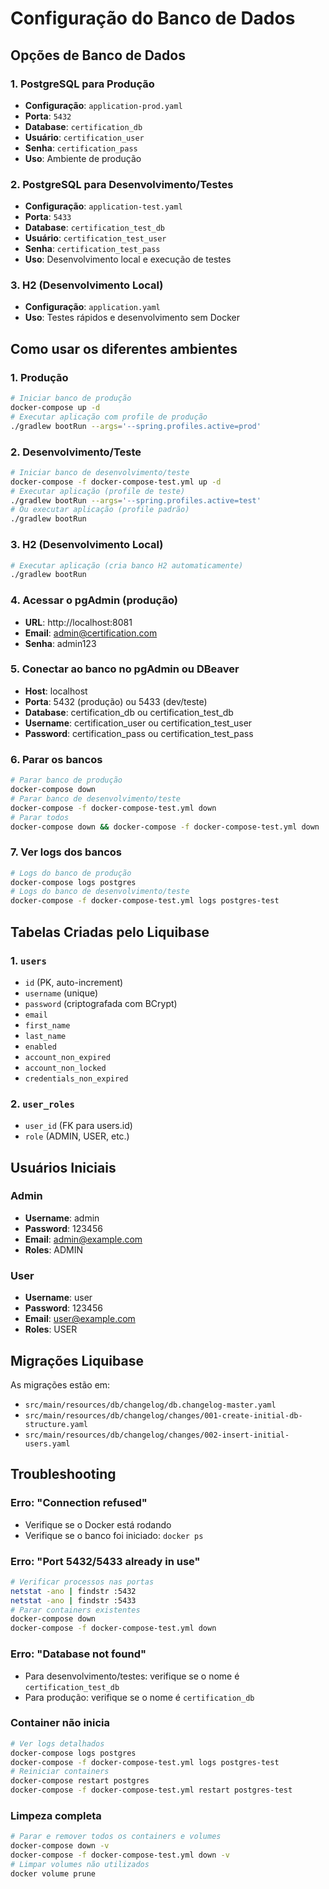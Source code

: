 # Configuração do Banco de Dados

## Opções de Banco de Dados

### 1. PostgreSQL para Produção
- **Configuração**: `application-prod.yaml`
- **Porta**: `5432`
- **Database**: `certification_db`
- **Usuário**: `certification_user`
- **Senha**: `certification_pass`
- **Uso**: Ambiente de produção

### 2. PostgreSQL para Desenvolvimento/Testes
- **Configuração**: `application-test.yaml`
- **Porta**: `5433`
- **Database**: `certification_test_db`
- **Usuário**: `certification_test_user`
- **Senha**: `certification_test_pass`
- **Uso**: Desenvolvimento local e execução de testes

### 3. H2 (Desenvolvimento Local)
- **Configuração**: `application.yaml`
- **Uso**: Testes rápidos e desenvolvimento sem Docker

## Como usar os diferentes ambientes

### 1. Produção
```bash
# Iniciar banco de produção
docker-compose up -d
# Executar aplicação com profile de produção
./gradlew bootRun --args='--spring.profiles.active=prod'
```

### 2. Desenvolvimento/Teste
```bash
# Iniciar banco de desenvolvimento/teste
docker-compose -f docker-compose-test.yml up -d
# Executar aplicação (profile de teste)
./gradlew bootRun --args='--spring.profiles.active=test'
# Ou executar aplicação (profile padrão)
./gradlew bootRun
```

### 3. H2 (Desenvolvimento Local)
```bash
# Executar aplicação (cria banco H2 automaticamente)
./gradlew bootRun
```

### 4. Acessar o pgAdmin (produção)
- **URL**: http://localhost:8081
- **Email**: admin@certification.com
- **Senha**: admin123

### 5. Conectar ao banco no pgAdmin ou DBeaver
- **Host**: localhost
- **Porta**: 5432 (produção) ou 5433 (dev/teste)
- **Database**: certification_db ou certification_test_db
- **Username**: certification_user ou certification_test_user
- **Password**: certification_pass ou certification_test_pass

### 6. Parar os bancos
```bash
# Parar banco de produção
docker-compose down
# Parar banco de desenvolvimento/teste
docker-compose -f docker-compose-test.yml down
# Parar todos
docker-compose down && docker-compose -f docker-compose-test.yml down
```

### 7. Ver logs dos bancos
```bash
# Logs do banco de produção
docker-compose logs postgres
# Logs do banco de desenvolvimento/teste
docker-compose -f docker-compose-test.yml logs postgres-test
```

## Tabelas Criadas pelo Liquibase

### 1. `users`
- `id` (PK, auto-increment)
- `username` (unique)
- `password` (criptografada com BCrypt)
- `email`
- `first_name`
- `last_name`
- `enabled`
- `account_non_expired`
- `account_non_locked`
- `credentials_non_expired`

### 2. `user_roles`
- `user_id` (FK para users.id)
- `role` (ADMIN, USER, etc.)

## Usuários Iniciais

### Admin
- **Username**: admin
- **Password**: 123456
- **Email**: admin@example.com
- **Roles**: ADMIN

### User
- **Username**: user
- **Password**: 123456
- **Email**: user@example.com
- **Roles**: USER

## Migrações Liquibase

As migrações estão em:
- `src/main/resources/db/changelog/db.changelog-master.yaml`
- `src/main/resources/db/changelog/changes/001-create-initial-db-structure.yaml`
- `src/main/resources/db/changelog/changes/002-insert-initial-users.yaml`

## Troubleshooting

### Erro: "Connection refused"
- Verifique se o Docker está rodando
- Verifique se o banco foi iniciado: `docker ps`

### Erro: "Port 5432/5433 already in use"
```bash
# Verificar processos nas portas
netstat -ano | findstr :5432
netstat -ano | findstr :5433
# Parar containers existentes
docker-compose down
docker-compose -f docker-compose-test.yml down
```

### Erro: "Database not found"
- Para desenvolvimento/testes: verifique se o nome é `certification_test_db`
- Para produção: verifique se o nome é `certification_db`

### Container não inicia
```bash
# Ver logs detalhados
docker-compose logs postgres
docker-compose -f docker-compose-test.yml logs postgres-test
# Reiniciar containers
docker-compose restart postgres
docker-compose -f docker-compose-test.yml restart postgres-test
```

### Limpeza completa
```bash
# Parar e remover todos os containers e volumes
docker-compose down -v
docker-compose -f docker-compose-test.yml down -v
# Limpar volumes não utilizados
docker volume prune
``` 